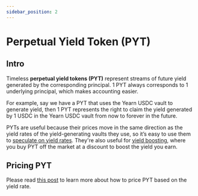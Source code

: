 ```yaml
---
sidebar_position: 2
---
```


# Perpetual Yield Token (PYT)

## Intro

Timeless **perpetual yield tokens (PYT)** represent streams of future yield generated by the corresponding principal. 1 PYT always corresponds to 1 underlying principal, which makes accounting easier.

For example, say we have a PYT that uses the Yearn USDC vault to generate yield, then 1 PYT represents the right to claim the yield generated by 1 USDC in the Yearn USDC vault from now to forever in the future.

PYTs are useful because their prices move in the same direction as the yield rates of the yield-generating vaults they use, so it’s easy to use them to [speculate on yield rates](./yield-speculation). They're also useful for [yield boosting](./yield-boosting), where you buy PYT off the market at a discount to boost the yield you earn.

## Pricing PYT

Please read [this post](https://blog.timelessfi.com/posts/pyt-pricing/) to learn more about how to price PYT based on the yield rate.
